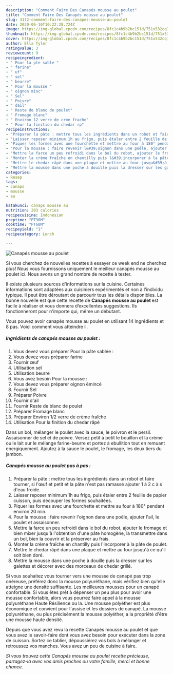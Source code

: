 ```yaml
---
description: "Comment Faire Des Canapés mousse au poulet"
title: "Comment Faire Des Canapés mousse au poulet"
slug: 3172-comment-faire-des-canapes-mousse-au-poulet
date: 2020-06-16T10:22:28.724Z
image: https://img-global.cpcdn.com/recipes/8fc1c4b9b2bc151d/751x532cq70/canapes-mousse-au-poulet-photo-principale-de-la-recette.jpg
thumbnail: https://img-global.cpcdn.com/recipes/8fc1c4b9b2bc151d/751x532cq70/canapes-mousse-au-poulet-photo-principale-de-la-recette.jpg
cover: https://img-global.cpcdn.com/recipes/8fc1c4b9b2bc151d/751x532cq70/canapes-mousse-au-poulet-photo-principale-de-la-recette.jpg
author: Ella Tyler
ratingvalue: 3
reviewcount: 9
recipeingredient:
- " Pour la pte sable "
- " farine"
- " uf"
- " sel"
- " beurre"
- " Pour la mousse "
- " oignon minc"
- " Sel"
- " Poivre"
- " dail"
- " Reste de blanc de poulet"
- " Fromage blanc"
- " Environ 12 verre de crme frache"
- " Pour la finition du chedar rp"
recipeinstructions:
- "Préparer la pâte : mettre tous les ingrédients dans un robot et faire tourner, si l&#39;œuf et petit et la pâte n&#39;est pas ramassé ajouter 1 à 2 c à s d&#39;eau froide."
- "Laisser reposer minimum 1h au frigo, puis étaler entre 2 feuille de papier cuisson, puis découper les formes souhaitées."
- "Piquer les formes avec une fourchette et mettre au four à 180° pendant environ 20 min."
- "Pour la mousse : faire revenir l&#39;oignon dans une poêle, ajouter l&#39;ail, le poulet et assaisonner."
- "Mettre la farce un peu refroidi dans le bol du robot, ajouter le fromage et bien mixer jusqu&#39;à l&#39;obtention d&#39;une pâte homogène, la transmettre dans un bol, bien la couvrir et la préserver au frais."
- "Monter la crème fraîche en chantilly puis l&#39;incorporer à la pâte de poulet."
- "Mettre le chedar râpé dans une plaque et mettre au four jusqu&#39;à ce qu&#39;il soit bien doré."
- "Mettre la mousse dans une poche à douille puis la dresser sur les galettes et décorer avec des morceaux de chedar grillé."
categories:
- Resep
tags:
- canaps
- mousse
- au

katakunci: canaps mousse au 
nutrition: 203 calories
recipecuisine: Indonesian
preptime: "PT30M"
cooktime: "PT60M"
recipeyield: "1"
recipecategory: Lunch

---
```



![Canapés mousse au poulet](https://img-global.cpcdn.com/recipes/8fc1c4b9b2bc151d/751x532cq70/canapes-mousse-au-poulet-photo-principale-de-la-recette.jpg)

Si vous cherchez de nouvelles recettes à essayer ce week end ne cherchez plus! Nous vous fournissons uniquement le meilleur canapés mousse au poulet ici. Nous avons un grand nombre de recette à tester.

Il existe plusieurs sources d'informations sur la cuisine. Certaines informations sont adaptées aux cuisiniers expérimentés et non à l'individu typique. Il peut être déroutant de parcourir tous les détails disponibles. La bonne nouvelle est que cette recette de <strong> Canapés mousse au poulet </strong> est facile à réaliser et vous donnera d’excellentes suggestions. Ils fonctionneront pour n'importe qui, même un débutant.

<!--inarticleads1-->

Vous pouvez avoir canapés mousse au poulet en utilisant 14 Ingrédients et 8 pas. Voici comment vous atteindre il.

##### Ingrédients de canapés mousse au poulet :

1. Vous devez vous préparer  Pour la pâte sablée :
1. Vous devez vous préparer  farine
1. Fournir  œuf
1. Utilisation  sel
1. Utilisation  beurre
1. Vous avez besoin  Pour la mousse :
1. Vous devez vous préparer  oignon émincé
1. Fournir  Sel
1. Préparer  Poivre
1. Fournir  d&#39;ail
1. Fournir  Reste de blanc de poulet
1. Préparer  Fromage blanc
1. Préparer  Environ 1/2 verre de crème fraîche
1. Utilisation  Pour la finition du chedar râpé


Dans un bol, mélanger le poulet avec la sauce, le poivron et le persil. Assaisonner de sel et de poivre. Versez petit à petit le bouillon et la crème ou le lait sur le mélange farine-beurre et portez à ebullition tout en remuant energiquement. Ajoutez à la sauce le poulet, le fromage, les deux tiers du jambon. 

<!--inarticleads2-->

##### Canapés mousse au poulet pas à pas :

1. Préparer la pâte : mettre tous les ingrédients dans un robot et faire tourner, si l&#39;œuf et petit et la pâte n&#39;est pas ramassé ajouter 1 à 2 c à s d&#39;eau froide.
1. Laisser reposer minimum 1h au frigo, puis étaler entre 2 feuille de papier cuisson, puis découper les formes souhaitées.
1. Piquer les formes avec une fourchette et mettre au four à 180° pendant environ 20 min.
1. Pour la mousse : faire revenir l&#39;oignon dans une poêle, ajouter l&#39;ail, le poulet et assaisonner.
1. Mettre la farce un peu refroidi dans le bol du robot, ajouter le fromage et bien mixer jusqu&#39;à l&#39;obtention d&#39;une pâte homogène, la transmettre dans un bol, bien la couvrir et la préserver au frais.
1. Monter la crème fraîche en chantilly puis l&#39;incorporer à la pâte de poulet.
1. Mettre le chedar râpé dans une plaque et mettre au four jusqu&#39;à ce qu&#39;il soit bien doré.
1. Mettre la mousse dans une poche à douille puis la dresser sur les galettes et décorer avec des morceaux de chedar grillé.


Si vous souhaitez vous tourner vers une mousse de canapé pas trop onéreuse, préférez donc la mousse polyuréthane, mais vérifiez bien qu&#39;elle atteigne une densité suffisante. Les meilleures mousses pour un canapé confortable. Si vous êtes prêt à dépenser un peu plus pour avoir une mousse confortable, alors vous pourrez faire appel à la mousse polyuréthane Haute Résilience ou la. Une mousse polyéther est plus économique et convient pour l&#39;assise et les dossiers de canapé. La mousse polyuréthane, ou plus précisément la mousse polyéther, a la propriété d&#39;être une mousse haute densité. 

<!--inarticleads1-->

<p>
Depuis que vous avez revu la recette Canapés mousse au poulet et que vous avez le savoir-faire dont vous avez besoin pour exécuter dans la zone de cuisson. Sortez ce tablier, dépoussiérez vos bols à mélanger et retroussez vos manches. Vous avez un peu de cuisine à faire.
</p>

<p>
<i>Si vous trouvez cette Canapés mousse au poulet recette précieuse, partagez-la avec vos amis proches ou votre famille, merci et bonne chance.</i>
</p>
